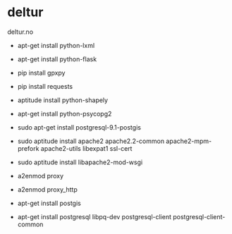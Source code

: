 deltur
======

deltur.no


- apt-get install python-lxml
- apt-get install python-flask
- pip install gpxpy
- pip install requests
- aptitude install python-shapely
- apt-get install python-psycopg2
- sudo apt-get install postgresql-9.1-postgis
- sudo aptitude install apache2 apache2.2-common apache2-mpm-prefork apache2-utils libexpat1 ssl-cert
- sudo aptitude install libapache2-mod-wsgi
- a2enmod proxy
- a2enmod proxy_http



- apt-get install postgis
- apt-get install postgresql libpq-dev postgresql-client postgresql-client-common
